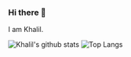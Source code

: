 ### Hi there 👋

 I am Khalil.

![Khalil's github stats](https://github-readme-stats.vercel.app/api?username=kTonpa&count_private=true&hide=issues)
![Top Langs](https://github-readme-stats.vercel.app/api/top-langs/?username=kTonpa&layout=compact)

<!--
**7khalil/7khalil** is a ✨ _special_ ✨ repository because its `README.md` (this file) appears on your GitHub profile.

Here are some ideas to get you started:

- 🔭 I’m currently working on ...
- 🌱 I’m currently learning ...
- 👯 I’m looking to collaborate on ...
- 🤔 I’m looking for help with ...
- 💬 Ask me about ...
- 📫 How to reach me: ...
- 😄 Pronouns: ...
- ⚡ Fun fact: ...
-->
